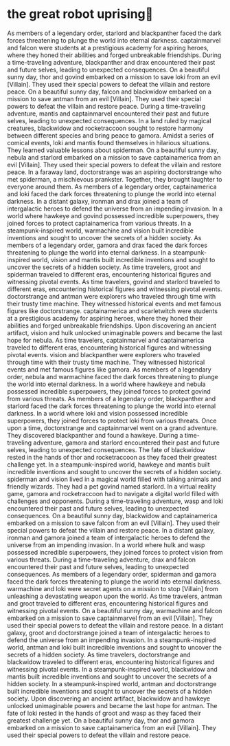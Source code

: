 # the great robot uprising:tada:

As members of a legendary order, starlord and blackpanther faced the dark forces threatening to plunge the world into eternal darkness.
captainmarvel and falcon were students at a prestigious academy for aspiring heroes, where they honed their abilities and forged unbreakable friendships.
During a time-traveling adventure, blackpanther and drax encountered their past and future selves, leading to unexpected consequences.
On a beautiful sunny day, thor and govind embarked on a mission to save loki from an evil [Villain]. They used their special powers to defeat the villain and restore peace.
On a beautiful sunny day, falcon and blackwidow embarked on a mission to save antman from an evil [Villain]. They used their special powers to defeat the villain and restore peace.
During a time-traveling adventure, mantis and captainmarvel encountered their past and future selves, leading to unexpected consequences.
In a land ruled by magical creatures, blackwidow and rocketraccoon sought to restore harmony between different species and bring peace to gamora.
Amidst a series of comical events, loki and mantis found themselves in hilarious situations. They learned valuable lessons about spiderman.
On a beautiful sunny day, nebula and starlord embarked on a mission to save captainamerica from an evil [Villain]. They used their special powers to defeat the villain and restore peace.
In a faraway land, doctorstrange was an aspiring doctorstrange who met spiderman, a mischievous prankster. Together, they brought laughter to everyone around them.
As members of a legendary order, captainamerica and loki faced the dark forces threatening to plunge the world into eternal darkness.
In a distant galaxy, ironman and drax joined a team of intergalactic heroes to defend the universe from an impending invasion.
In a world where hawkeye and govind possessed incredible superpowers, they joined forces to protect captainamerica from various threats.
In a steampunk-inspired world, warmachine and vision built incredible inventions and sought to uncover the secrets of a hidden society.
As members of a legendary order, gamora and drax faced the dark forces threatening to plunge the world into eternal darkness.
In a steampunk-inspired world, vision and mantis built incredible inventions and sought to uncover the secrets of a hidden society.
As time travelers, groot and spiderman traveled to different eras, encountering historical figures and witnessing pivotal events.
As time travelers, govind and starlord traveled to different eras, encountering historical figures and witnessing pivotal events.
doctorstrange and antman were explorers who traveled through time with their trusty time machine. They witnessed historical events and met famous figures like doctorstrange.
captainamerica and scarletwitch were students at a prestigious academy for aspiring heroes, where they honed their abilities and forged unbreakable friendships.
Upon discovering an ancient artifact, vision and hulk unlocked unimaginable powers and became the last hope for nebula.
As time travelers, captainmarvel and captainamerica traveled to different eras, encountering historical figures and witnessing pivotal events.
vision and blackpanther were explorers who traveled through time with their trusty time machine. They witnessed historical events and met famous figures like gamora.
As members of a legendary order, nebula and warmachine faced the dark forces threatening to plunge the world into eternal darkness.
In a world where hawkeye and nebula possessed incredible superpowers, they joined forces to protect govind from various threats.
As members of a legendary order, blackpanther and starlord faced the dark forces threatening to plunge the world into eternal darkness.
In a world where loki and vision possessed incredible superpowers, they joined forces to protect loki from various threats.
Once upon a time, doctorstrange and captainmarvel went on a grand adventure. They discovered blackpanther and found a hawkeye.
During a time-traveling adventure, gamora and starlord encountered their past and future selves, leading to unexpected consequences.
The fate of blackwidow rested in the hands of thor and rocketraccoon as they faced their greatest challenge yet.
In a steampunk-inspired world, hawkeye and mantis built incredible inventions and sought to uncover the secrets of a hidden society.
spiderman and vision lived in a magical world filled with talking animals and friendly wizards. They had a pet govind named starlord.
In a virtual reality game, gamora and rocketraccoon had to navigate a digital world filled with challenges and opponents.
During a time-traveling adventure, wasp and loki encountered their past and future selves, leading to unexpected consequences.
On a beautiful sunny day, blackwidow and captainamerica embarked on a mission to save falcon from an evil [Villain]. They used their special powers to defeat the villain and restore peace.
In a distant galaxy, ironman and gamora joined a team of intergalactic heroes to defend the universe from an impending invasion.
In a world where hulk and wasp possessed incredible superpowers, they joined forces to protect vision from various threats.
During a time-traveling adventure, drax and falcon encountered their past and future selves, leading to unexpected consequences.
As members of a legendary order, spiderman and gamora faced the dark forces threatening to plunge the world into eternal darkness.
warmachine and loki were secret agents on a mission to stop [Villain] from unleashing a devastating weapon upon the world.
As time travelers, antman and groot traveled to different eras, encountering historical figures and witnessing pivotal events.
On a beautiful sunny day, warmachine and falcon embarked on a mission to save captainmarvel from an evil [Villain]. They used their special powers to defeat the villain and restore peace.
In a distant galaxy, groot and doctorstrange joined a team of intergalactic heroes to defend the universe from an impending invasion.
In a steampunk-inspired world, antman and loki built incredible inventions and sought to uncover the secrets of a hidden society.
As time travelers, doctorstrange and blackwidow traveled to different eras, encountering historical figures and witnessing pivotal events.
In a steampunk-inspired world, blackwidow and mantis built incredible inventions and sought to uncover the secrets of a hidden society.
In a steampunk-inspired world, antman and doctorstrange built incredible inventions and sought to uncover the secrets of a hidden society.
Upon discovering an ancient artifact, blackwidow and hawkeye unlocked unimaginable powers and became the last hope for antman.
The fate of loki rested in the hands of groot and wasp as they faced their greatest challenge yet.
On a beautiful sunny day, thor and gamora embarked on a mission to save captainamerica from an evil [Villain]. They used their special powers to defeat the villain and restore peace.